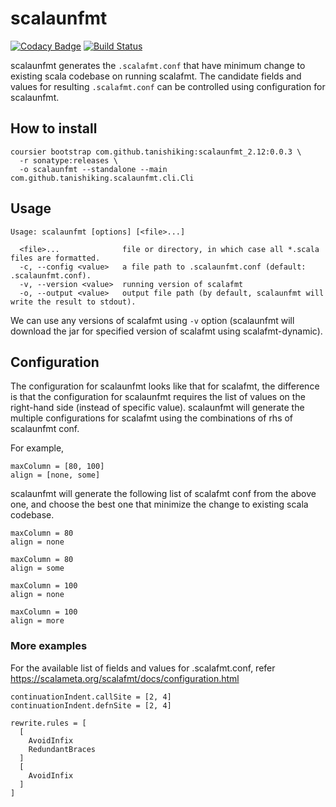 # scalaunfmt
[![Codacy Badge](https://api.codacy.com/project/badge/Grade/f08c70f5d5c64cd882904f2be45256dd)](https://app.codacy.com/app/tanishiking/scalaunfmt?utm_source=github.com&utm_medium=referral&utm_content=tanishiking/scalaunfmt&utm_campaign=Badge_Grade_Dashboard)
[![Build Status](https://travis-ci.com/tanishiking/scalaunfmt.svg?branch=master)](https://travis-ci.com/tanishiking/scalaunfmt)

scalaunfmt generates the `.scalafmt.conf` that have minimum change to existing scala codebase on running scalafmt.
The candidate fields and values for resulting `.scalafmt.conf` can be controlled using configuration for scalaunfmt.

## How to install
```
coursier bootstrap com.github.tanishiking:scalaunfmt_2.12:0.0.3 \
  -r sonatype:releases \
  -o scalaunfmt --standalone --main com.github.tanishiking.scalaunfmt.cli.Cli
```

## Usage
```
Usage: scalaunfmt [options] [<file>...]

  <file>...              file or directory, in which case all *.scala files are formatted.
  -c, --config <value>   a file path to .scalaunfmt.conf (default: .scalaunfmt.conf).
  -v, --version <value>  running version of scalafmt
  -o, --output <value>   output file path (by default, scalaunfmt will write the result to stdout).
```

We can use any versions of scalafmt using `-v` option (scalaunfmt will download the jar for specified version of scalafmt using scalafmt-dynamic).

## Configuration
The configuration for scalaunfmt looks like that for scalafmt, the difference is that the configuration for scalaunfmt requires the list of values on the right-hand side (instead of specific value).
scalaunfmt will generate the multiple configurations for scalafmt using the combinations of rhs of scalaunfmt conf.

For example,

```
maxColumn = [80, 100]
align = [none, some]
```

scalaunfmt will generate the following list of scalafmt conf from the above one, and choose the best one that minimize the change to existing scala codebase.

```
maxColumn = 80
align = none
```

```
maxColumn = 80
align = some
```

```
maxColumn = 100
align = none
```

```
maxColumn = 100
align = more
```

### More examples
For the available list of fields and values for .scalafmt.conf, refer https://scalameta.org/scalafmt/docs/configuration.html

```
continuationIndent.callSite = [2, 4]
continuationIndent.defnSite = [2, 4]
```

```
rewrite.rules = [
  [
    AvoidInfix
    RedundantBraces
  ]
  [
    AvoidInfix
  ]
]
```
